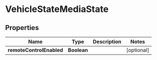 # VehicleStateMediaState

## Properties
Name | Type | Description | Notes
------------ | ------------- | ------------- | -------------
**remoteControlEnabled** | **Boolean** |  |  [optional]
